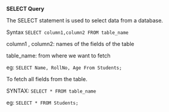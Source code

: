 **SELECT Query**

The SELECT statement is used to select data from a database.

Syntax
` SELECT column1,column2 FROM table_name `

column1 , column2: names of the fields of the table

table_name: from where we want to fetch

eg:
` SELECT Name, RollNo, Age From Students; `

To fetch all fields from the table.

SYNTAX:
` SELECT * FROM table_name `

eg:
` SELECT * FROM Students; `
